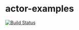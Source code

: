 # actor-examples

[![Build Status](https://travis-ci.org/jjcipher/actor-examples.svg?branch=master)](https://travis-ci.org/jjcipher/actor-examples)
